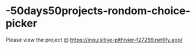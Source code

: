 # -50days50projects-rondom-choice-picker

Please view the project @ https://inquisitive-pithivier-f27259.netlify.app/
